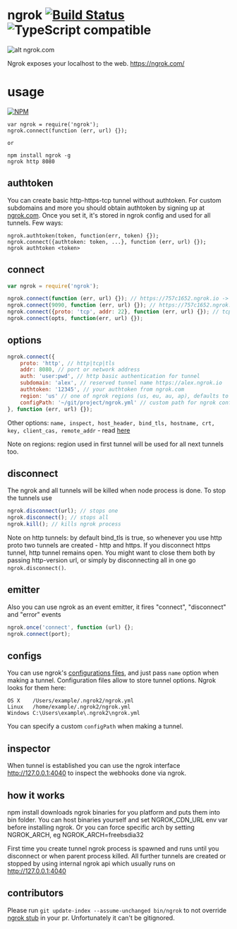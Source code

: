 ngrok [![Build Status](https://travis-ci.org/bubenshchykov/ngrok.png?branch=master)](https://travis-ci.org/bubenshchykov/ngrok) ![TypeScript compatible](https://img.shields.io/badge/typescript-compatible-brightgreen.svg)
=====

![alt ngrok.com](https://ngrok.com/static/img/overview.png)

Ngrok exposes your localhost to the web. https://ngrok.com/

usage
===

[![NPM](https://nodei.co/npm/ngrok.png?global=true&&downloads=true&downloadRank=true&stars=true)](https://nodei.co/npm/ngrok/)

```
var ngrok = require('ngrok');
ngrok.connect(function (err, url) {});

or

npm install ngrok -g
ngrok http 8080
```

## authtoken
You can create basic http-https-tcp tunnel without authtoken. For custom subdomains and more you should  obtain authtoken by signing up at [ngrok.com](https://ngrok.com). Once you set it, it's stored in ngrok config and used for all tunnels. Few ways:

```
ngrok.authtoken(token, function(err, token) {});
ngrok.connect({authtoken: token, ...}, function (err, url) {});
ngrok authtoken <token>
```

## connect
```javascript
var ngrok = require('ngrok');

ngrok.connect(function (err, url) {}); // https://757c1652.ngrok.io -> http://localhost:80
ngrok.connect(9090, function (err, url) {}); // https://757c1652.ngrok.io -> http://localhost:9090
ngrok.connect({proto: 'tcp', addr: 22}, function (err, url) {}); // tcp://0.tcp.ngrok.io:48590
ngrok.connect(opts, function(err, url) {});
```

## options
```javascript
ngrok.connect({
	proto: 'http', // http|tcp|tls
	addr: 8080, // port or network address
	auth: 'user:pwd', // http basic authentication for tunnel
	subdomain: 'alex', // reserved tunnel name https://alex.ngrok.io
	authtoken: '12345', // your authtoken from ngrok.com
	region: 'us' // one of ngrok regions (us, eu, au, ap), defaults to us,
	configPath: '~/git/project/ngrok.yml' // custom path for ngrok config file
}, function (err, url) {});
```

Other options: `name, inspect, host_header, bind_tls, hostname, crt, key, client_cas, remote_addr` - read [here](https://ngrok.com/docs)

Note on regions: region used in first tunnel will be used for all next tunnels too.

## disconnect
The ngrok and all tunnels will be killed when node process is done. To stop the tunnels use
```javascript
ngrok.disconnect(url); // stops one
ngrok.disconnect(); // stops all
ngrok.kill(); // kills ngrok process
```

Note on http tunnels: by default bind_tls is true, so whenever you use http proto two tunnels are created - http and https. If you disconnect https tunnel, http tunnel remains open. You might want to close them both by passing http-version url, or simply by disconnecting all in one go ```ngrok.disconnect()```.

## emitter
Also you can use ngrok as an event emitter, it fires "connect", "disconnect" and "error" events
```javascript
ngrok.once('connect', function (url) {};
ngrok.connect(port);
```

## configs
You can use ngrok's [configurations files](https://ngrok.com/docs#config), and just pass `name` option when making a tunnel. Configuration files allow to store tunnel options. Ngrok looks for them here:
```
OS X	/Users/example/.ngrok2/ngrok.yml
Linux	/home/example/.ngrok2/ngrok.yml
Windows	C:\Users\example\.ngrok2\ngrok.yml
```
You can specify a custom `configPath` when making a tunnel.

## inspector
When tunnel is established you can use the ngrok interface http://127.0.0.1:4040 to inspect the webhooks done via ngrok.

## how it works
npm install downloads ngrok binaries for you platform and puts them into bin folder. You can host binaries yourself and set NGROK_CDN_URL env var before installing ngrok. Or you can force specific arch by setting NGROK_ARCH, eg NGROK_ARCH=freebsdia32

First time you create tunnel ngrok process is spawned and runs until you disconnect or when parent process killed. All further tunnels are created or stopped by using internal ngrok api which usually runs on http://127.0.0.1:4040

## contributors
Please run ```git update-index --assume-unchanged bin/ngrok``` to not override [ngrok stub](https://github.com/bubenshchykov/ngrok/blob/master/bin/ngrok) in your pr. Unfortunately it can't be gitignored.
